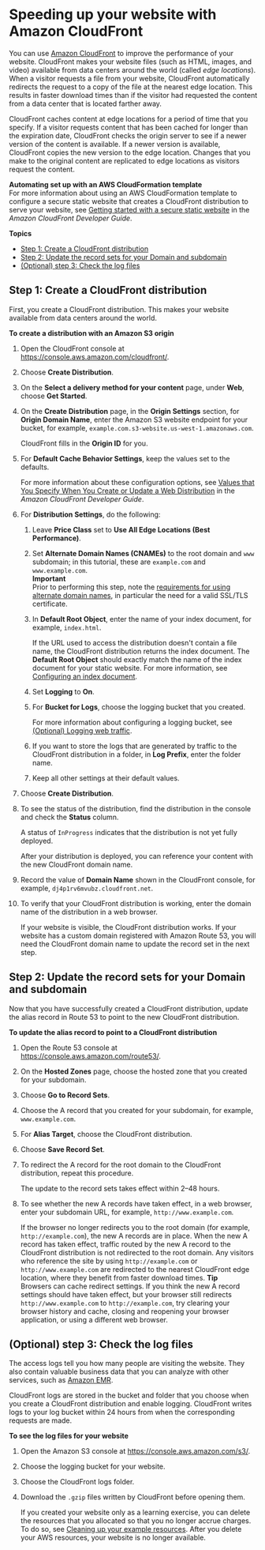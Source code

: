 # Speeding up your website with Amazon CloudFront<a name="website-hosting-cloudfront-walkthrough"></a>

You can use [Amazon CloudFront](http://aws.amazon.com/cloudfront) to improve the performance of your website\. CloudFront makes your website files \(such as HTML, images, and video\) available from data centers around the world \(called *edge locations*\)\. When a visitor requests a file from your website, CloudFront automatically redirects the request to a copy of the file at the nearest edge location\. This results in faster download times than if the visitor had requested the content from a data center that is located farther away\.

CloudFront caches content at edge locations for a period of time that you specify\. If a visitor requests content that has been cached for longer than the expiration date, CloudFront checks the origin server to see if a newer version of the content is available\. If a newer version is available, CloudFront copies the new version to the edge location\. Changes that you make to the original content are replicated to edge locations as visitors request the content\. 

**Automating set up with an AWS CloudFormation template**  
For more information about using an AWS CloudFormation template to configure a secure static website that creates a CloudFront distribution to serve your website, see [Getting started with a secure static website](https://docs.aws.amazon.com/AmazonCloudFront/latest/DeveloperGuide/getting-started-secure-static-website-cloudformation-template.html) in the *Amazon CloudFront Developer Guide*\.

**Topics**
+ [Step 1: Create a CloudFront distribution](#create-distribution)
+ [Step 2: Update the record sets for your Domain and subdomain](#update-record-sets)
+ [\(Optional\) step 3: Check the log files](#check-log-files)

## Step 1: Create a CloudFront distribution<a name="create-distribution"></a>

First, you create a CloudFront distribution\. This makes your website available from data centers around the world\.

**To create a distribution with an Amazon S3 origin**

1. Open the CloudFront console at [ https://console\.aws\.amazon\.com/cloudfront/](https://console.aws.amazon.com/cloudfront/)\.

1. Choose **Create Distribution**\.

1. On the **Select a delivery method for your content** page, under **Web**, choose **Get Started**\.

1. On the **Create Distribution** page, in the **Origin Settings** section, for **Origin Domain Name**, enter the Amazon S3 website endpoint for your bucket, for example, `example.com.s3-website.us-west-1.amazonaws.com`\.

   CloudFront fills in the **Origin ID** for you\.

1. For **Default Cache Behavior Settings**, keep the values set to the defaults\. 

   For more information about these configuration options, see [Values that You Specify When You Create or Update a Web Distribution](https://docs.aws.amazon.com/AmazonCloudFront/latest/DeveloperGuide/WorkingWithDownloadDistributions.html#DownloadDistValuesYouSpecify) in the *Amazon CloudFront Developer Guide*\.

1. For **Distribution Settings**, do the following:

   1. Leave **Price Class** set to **Use All Edge Locations \(Best Performance\)**\.

   1. Set **Alternate Domain Names \(CNAMEs\)** to the root domain and `www` subdomain; in this tutorial, these are `example.com` and `www.example.com`\.  
**Important**  
Prior to performing this step, note the [requirements for using alternate domain names](https://docs.aws.amazon.com/AmazonCloudFront/latest/DeveloperGuide/CNAMEs.html#alternate-domain-names-requirements), in particular the need for a valid SSL/TLS certificate\. 

   1. In **Default Root Object**, enter the name of your index document, for example, `index.html`\. 

      If the URL used to access the distribution doesn't contain a file name, the CloudFront distribution returns the index document\. The **Default Root Object** should exactly match the name of the index document for your static website\. For more information, see [Configuring an index document](IndexDocumentSupport.md)\.

   1. Set **Logging** to **On**\.

   1. For **Bucket for Logs**, choose the logging bucket that you created\.

      For more information about configuring a logging bucket, see [\(Optional\) Logging web traffic](LoggingWebsiteTraffic.md)\.

   1. If you want to store the logs that are generated by traffic to the CloudFront distribution in a folder, in **Log Prefix**, enter the folder name\.

   1. Keep all other settings at their default values\.

1. Choose **Create Distribution**\.

1. To see the status of the distribution, find the distribution in the console and check the **Status** column\. 

   A status of `InProgress` indicates that the distribution is not yet fully deployed\.

   After your distribution is deployed, you can reference your content with the new CloudFront domain name\.

1. Record the value of **Domain Name** shown in the CloudFront console, for example, `dj4p1rv6mvubz.cloudfront.net`\. 

1. To verify that your CloudFront distribution is working, enter the domain name of the distribution in a web browser\.

   If your website is visible, the CloudFront distribution works\. If your website has a custom domain registered with Amazon Route 53, you will need the CloudFront domain name to update the record set in the next step\.

## Step 2: Update the record sets for your Domain and subdomain<a name="update-record-sets"></a>

Now that you have successfully created a CloudFront distribution, update the alias record in Route 53 to point to the new CloudFront distribution\.

**To update the alias record to point to a CloudFront distribution**

1. Open the Route 53 console at [https://console\.aws\.amazon\.com/route53/](https://console.aws.amazon.com/route53/)\.

1. On the **Hosted Zones** page, choose the hosted zone that you created for your subdomain\.

1. Choose **Go to Record Sets**\.

1. Choose the A record that you created for your subdomain, for example, `www.example.com`\.

1. For **Alias Target**, choose the CloudFront distribution\.

1. Choose **Save Record Set**\.

1. To redirect the A record for the root domain to the CloudFront distribution, repeat this procedure\.

   The update to the record sets takes effect within 2–48 hours\. 

1. To see whether the new A records have taken effect, in a web browser, enter your subdomain URL, for example, `http://www.example.com`\. 

   If the browser no longer redirects you to the root domain \(for example, `http://example.com`\), the new A records are in place\. When the new A record has taken effect, traffic routed by the new A record to the CloudFront distribution is not redirected to the root domain\. Any visitors who reference the site by using `http://example.com` or `http://www.example.com` are redirected to the nearest CloudFront edge location, where they benefit from faster download times\.
**Tip**  
Browsers can cache redirect settings\. If you think the new A record settings should have taken effect, but your browser still redirects `http://www.example.com` to `http://example.com`, try clearing your browser history and cache, closing and reopening your browser application, or using a different web browser\. 

## \(Optional\) step 3: Check the log files<a name="check-log-files"></a>

The access logs tell you how many people are visiting the website\. They also contain valuable business data that you can analyze with other services, such as [Amazon EMR](https://docs.aws.amazon.com/emr/latest/DeveloperGuide/)\. 

CloudFront logs are stored in the bucket and folder that you choose when you create a CloudFront distribution and enable logging\. CloudFront writes logs to your log bucket within 24 hours from when the corresponding requests are made\.

**To see the log files for your website**

1. Open the Amazon S3 console at [https://console\.aws\.amazon\.com/s3/](https://console.aws.amazon.com/s3/)\.

1. Choose the logging bucket for your website\.

1. Choose the CloudFront logs folder\.

1. Download the `.gzip` files written by CloudFront before opening them\.

   If you created your website only as a learning exercise, you can delete the resources that you allocated so that you no longer accrue charges\. To do so, see [Cleaning up your example resources](getting-started-cleanup.md)\. After you delete your AWS resources, your website is no longer available\.